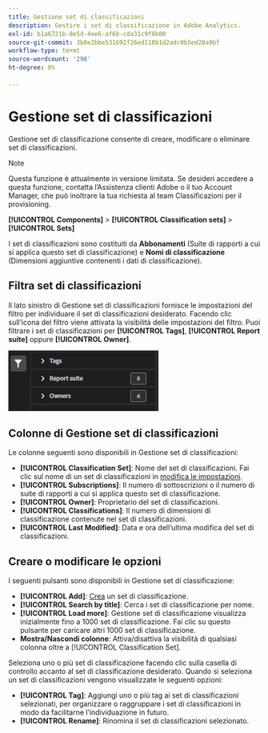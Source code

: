 ```yaml
---
title: Gestione set di classificazioni
description: Gestire i set di classificazione in Adobe Analytics.
exl-id: b1a6721b-8e5d-4ee6-af6b-cda31c9f8b00
source-git-commit: 3b0e2bbe531692f26ed118b1d2adc0b5ed28a9bf
workflow-type: tm+mt
source-wordcount: '298'
ht-degree: 0%

---
```


# Gestione set di classificazioni

Gestione set di classificazione consente di creare, modificare o eliminare set di classificazioni.

>[!NOTE]
>
>Questa funzione è attualmente in versione limitata. Se desideri accedere a questa funzione, contatta l’Assistenza clienti Adobe o il tuo Account Manager, che può inoltrare la tua richiesta al team Classificazioni per il provisioning.

**[!UICONTROL Components]** > **[!UICONTROL Classification sets]** > **[!UICONTROL Sets]**

I set di classificazioni sono costituiti da **Abbonamenti** (Suite di rapporti a cui si applica questo set di classificazione) e **Nomi di classificazione** (Dimensioni aggiuntive contenenti i dati di classificazione).

## Filtra set di classificazioni

Il lato sinistro di Gestione set di classificazioni fornisce le impostazioni del filtro per individuare il set di classificazioni desiderato. Facendo clic sull’icona del filtro viene attivata la visibilità delle impostazioni del filtro. Puoi filtrare i set di classificazioni per **[!UICONTROL Tags]**, **[!UICONTROL Report suite]** oppure **[!UICONTROL Owner]**.

![Filtri per set di classificazioni](../assets/classification-set-filters.png)

## Colonne di Gestione set di classificazioni

Le colonne seguenti sono disponibili in Gestione set di classificazioni:

* **[!UICONTROL Classification Set]**: Nome del set di classificazioni. Fai clic sul nome di un set di classificazioni in [modifica le impostazioni](settings.md).
* **[!UICONTROL Subscriptions]**: Il numero di sottoscrizioni o il numero di suite di rapporti a cui si applica questo set di classificazione.
* **[!UICONTROL Owner]**: Proprietario del set di classificazioni.
* **[!UICONTROL Classifications]**: Il numero di dimensioni di classificazione contenute nel set di classificazioni.
* **[!UICONTROL Last Modified]**: Data e ora dell’ultima modifica del set di classificazioni.

## Creare o modificare le opzioni

I seguenti pulsanti sono disponibili in Gestione set di classificazione:

* **[!UICONTROL Add]**: [Crea](create.md) un set di classificazione.
* **[!UICONTROL Search by title]**: Cerca i set di classificazione per nome.
* **[!UICONTROL Load more]**: Gestione set di classificazione visualizza inizialmente fino a 1000 set di classificazione. Fai clic su questo pulsante per caricare altri 1000 set di classificazione.
* **Mostra/Nascondi colonne**: Attiva/disattiva la visibilità di qualsiasi colonna oltre a [!UICONTROL Classification Set].

Seleziona uno o più set di classificazione facendo clic sulla casella di controllo accanto al set di classificazione desiderato. Quando si seleziona un set di classificazioni vengono visualizzate le seguenti opzioni:

* **[!UICONTROL Tag]**: Aggiungi uno o più tag ai set di classificazioni selezionati, per organizzare o raggruppare i set di classificazioni in modo da facilitarne l’individuazione in futuro.
* **[!UICONTROL Rename]**: Rinomina il set di classificazioni selezionato.
